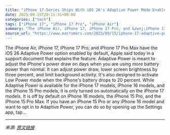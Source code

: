 ```yaml
---
title: "iPhone 17 Series Ships With iOS 26's Adaptive Power Mode Enabled by Default"
date: 2025-09-15T20:11:31+08:00
categories: ["tech"]
tags: ["iPhone 17", "iPhone 17 Pro", "iPhone Air"]
summary: "The iPhone Air, iPhone 17, iPhone 17 Pro, and &zwnj;iPhone 17 Pro&zwnj; Max have the iOS 26 Adaptive Power option enabled by default, Apple said today in a support document that explains the feature. "
source_url: "https://www.macrumors.com/2025/09/15/iphone-17-adaptive-power/"
---
```


The iPhone Air, iPhone 17, iPhone 17 Pro, and &zwnj;iPhone 17 Pro&zwnj; Max have the iOS 26 Adaptive Power option enabled by default, Apple said today in a support document that explains the feature. Adaptive Power is meant to adjust the iPhone's power draw on days when you are using more battery power than normal. It can adjust power draw, lower screen brightness by three percent, and limit background activity. It's also designed to activate Low Power mode when the &zwnj;iPhone&zwnj;'s battery drops to 20 percent. While Adaptive Power is available for the &zwnj;iPhone 17&zwnj; models, iPhone 16 models, and the iPhone 15 Pro models, it is only turned on automatically on the &zwnj;iPhone 17&zwnj; models. It is off by default on &zwnj;iPhone 16&zwnj; models, the &zwnj;iPhone 15&zwnj; Pro, and the &zwnj;iPhone 15&zwnj; Pro Max. If you have an &zwnj;iPhone 15&zwnj; Pro or any &zwnj;iPhone 16&zwnj; model and want to opt in to Adaptive Power, you can do so by opening up the Settings app, tap...

---

*来源: [原文链接](https://www.macrumors.com/2025/09/15/iphone-17-adaptive-power/)*
